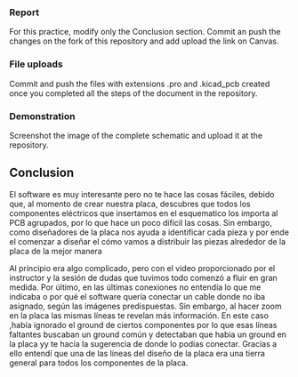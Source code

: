 ### Report
For this practice, modify only the Conclusion section. Commit an push the changes on the fork of this repository and add
upload the link on Canvas.

### File uploads
Commit and push the files with extensions .pro and .kicad_pcb created once you completed all the steps of the document in the repository.

### Demonstration
Screenshot the image of the complete schematic and upload it at the repository.

## Conclusion

El software es muy interesante pero no te hace las cosas fáciles, debido que, al momento de crear nuestra placa, descubres que todos los componentes eléctricos que insertamos en el esquematico los importa al PCB agrupados, por lo que hace un poco difícil las cosas. Sin embargo, como diseñadores de la placa nos ayuda a identificar cada pieza y por ende el comenzar a diseñar el cómo vamos a distribuir las piezas alrededor de la placa de la mejor manera

Al principio era algo complicado, pero con el video proporcionado por el instructor y la sesión de dudas que tuvimos todo comenzó a fluir en gran medida. Por último, en las últimas conexiones no entendía lo que me indicaba o por qué el software quería conectar un cable donde no iba asignado, según las imágenes predispuestas. Sin embargo, al hacer zoom en la placa las mismas líneas te revelan más información. En este caso ,había ignorado el ground de ciertos componentes por lo que esas líneas faltantes buscaban un ground común y detectaban que habia un ground en la placa yy te hacía la sugerencia de donde lo podias conectar. Gracias a ello entendí que una de las líneas del diseño de la placa era una tierra general para todos los componentes de la placa.
